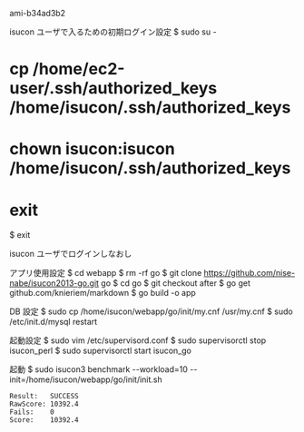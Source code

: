 ami-b34ad3b2

isucon ユーザで入るための初期ログイン設定
$ sudo su -
# cp /home/ec2-user/.ssh/authorized_keys /home/isucon/.ssh/authorized_keys
# chown isucon:isucon /home/isucon/.ssh/authorized_keys
# exit
$ exit

isucon ユーザでログインしなおし

アプリ使用設定
$ cd webapp
$ rm -rf go
$ git clone https://github.com/nise-nabe/isucon2013-go.git go
$ cd go
$ git checkout after
$ go get github.com/knieriem/markdown
$ go build -o app

DB 設定
$ sudo cp /home/isucon/webapp/go/init/my.cnf /usr/my.cnf
$ sudo /etc/init.d/mysql restart

起動設定
$ sudo vim /etc/supervisord.conf
$ sudo supervisorctl stop isucon_perl
$ sudo supervisorctl start isucon_go

起動
$ sudo isucon3 benchmark --workload=10 --init=/home/isucon/webapp/go/init/init.sh

```
Result:   SUCCESS
RawScore: 10392.4
Fails:    0
Score:    10392.4
```
